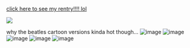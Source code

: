 [click here to see my rentry!!!! lol](https://rentry.co/camirentry)

![](https://c.tenor.com/2tmFzIpCJTYAAAAd/shinji-shinji-ikari.gif)

why the beatles cartoon versions kinda hot though...
![image](https://user-images.githubusercontent.com/111396851/185261462-e9813d61-29b0-4246-a072-18c8a032ac69.png)
![image](https://user-images.githubusercontent.com/111396851/185261598-0005341d-eef1-4407-9b9b-36ad761075cd.png)
![image](https://user-images.githubusercontent.com/111396851/185261644-86febc8b-c3f7-45e6-9ddd-566229d56c53.png)
![image](https://user-images.githubusercontent.com/111396851/185261658-dd86d309-c6ed-4d96-93e8-3c666020841c.png)
![image](https://user-images.githubusercontent.com/111396851/185261682-9a12d75c-2f18-465a-8ced-db9b3d39549e.png)
